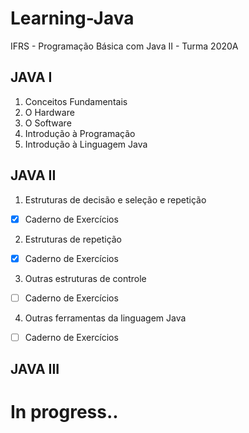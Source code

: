 # Learning-Java
IFRS - Programação Básica com Java II - Turma 2020A 

## JAVA I
1. Conceitos Fundamentais   
2. O Hardware   
3. O Software   
4. Introdução à Programação   
5. Introdução à Linguagem Java   

## JAVA II
1. Estruturas de decisão e seleção e repetição   
- [X] Caderno de Exercícios   
2. Estruturas de repetição   
- [x] Caderno de Exercícios   
3. Outras estruturas de controle  
- [ ] Caderno de Exercícios   
4. Outras ferramentas da linguagem Java
- [ ] Caderno de Exercícios   

## JAVA III

# In progress..
